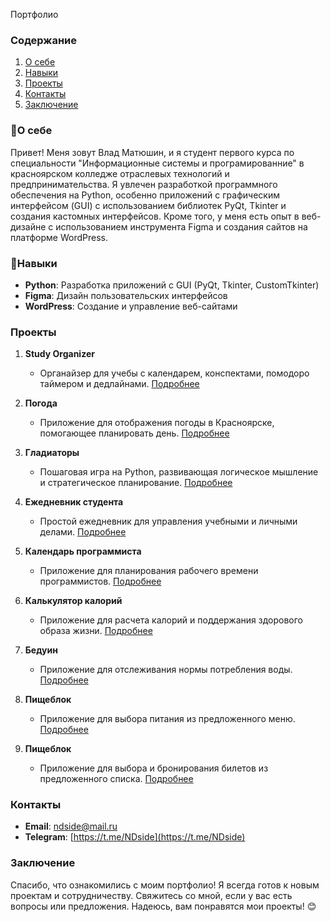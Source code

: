 Портфолио

### Содержание
1. [О себе](#о-себе)
2. [Навыки](#навыки)
3. [Проекты](#проекты)
4. [Контакты](#контакты)
5. [Заключение](#заключение)

### 🧑О себе
Привет! Меня зовут Влад Матюшин, и я студент первого курса по специальности "Информационные системы и програмированние" в красноярском колледже отраслевых технологий и предпринимательства. Я увлечен разработкой программного обеспечения на Python, особенно приложений с графическим интерфейсом (GUI) с использованием библиотек PyQt, Tkinter и создания кастомных интерфейсов. Кроме того, у меня есть опыт в веб-дизайне с использованием инструмента Figma и создания сайтов на платформе WordPress.

### 🔧Навыки
- **Python**: Разработка приложений с GUI (PyQt, Tkinter, CustomTkinter)
- **Figma**: Дизайн пользовательских интерфейсов
- **WordPress**: Создание и управление веб-сайтами

### Проекты
1. **Study Organizer**
   - Органайзер для учебы с календарем, конспектами, помодоро таймером и дедлайнами. [Подробнее](https://github.com/Vlad14991/Vlad14991/tree/main/Study%20organizer%20ver.%201.1)

2. **Погода**
   - Приложение для отображения погоды в Красноярске, помогающее планировать день. [Подробнее](https://github.com/Vlad14991/Vlad14991/tree/main/weathers)

3. **Гладиаторы**
   - Пошаговая игра на Python, развивающая логическое мышление и стратегическое планирование. [Подробнее](https://github.com/Vlad14991/Vlad14991/tree/main/%D0%93%D0%BB%D0%B0%D0%B4%D0%B8%D0%B0%D1%82%D0%BE%D1%80%D1%8B)

4. **Ежедневник студента**
   - Простой ежедневник для управления учебными и личными делами. [Подробнее](https://github.com/Vlad14991/Vlad14991/tree/main/%D0%95%D0%B6%D0%B5%D0%B4%D0%BD%D0%B5%D0%B2%D0%BD%D0%B8%D0%BA%20%D1%81%D1%82%D1%83%D0%B4%D0%B5%D0%BD%D1%82%D0%B0)

5. **Календарь программиста**
   - Приложение для планирования рабочего времени программистов. [Подробнее](https://github.com/Vlad14991/Vlad14991/tree/main/%D0%9A%D0%B0%D0%BB%D0%B5%D0%BD%D0%B4%D0%B0%D1%80%D1%8C%20%D0%BF%D1%80%D0%BE%D0%B3%D1%80%D0%B0%D0%BC%D0%BC%D0%B8%D1%81%D1%82%D0%B0)

6. **Калькулятор калорий**
   - Приложение для расчета калорий и поддержания здорового образа жизни. [Подробнее](https://github.com/Vlad14991/Vlad14991/tree/main/%D0%9A%D0%B0%D0%BB%D1%8C%D0%BA%D1%83%D0%BB%D1%8F%D1%82%D0%BE%D1%80%20%D0%BA%D0%B0%D0%BB%D0%BE%D1%80%D0%B8%D0%B9)

7. **Бедуин**
   - Приложение для отслеживания нормы потребления воды. [Подробнее](https://github.com/Vlad14991/Vlad14991/tree/main/%D0%B1%D0%B5%D0%B4%D1%83%D0%B8%D0%BD)

8. **Пищеблок**
   - Приложение для выбора питания из предложенного меню. [Подробнее](https://github.com/Vlad14991/Vlad14991/tree/main/%D0%BF%D0%B8%D1%89%D0%B5%D0%B1%D0%BB%D0%BE%D0%BA)

8. **Пищеблок**
   - Приложение для выбора и бронирования билетов из предложенного списка. [Подробнее](https://github.com/Vlad14991/Vlad14991/tree/main/%D0%BF%D0%B8%D1%89%D0%B5%D0%B1%D0%BB%D0%BE%D0%BA)

### Контакты
- **Email**: ndside@mail.ru
- **Telegram**: [https://t.me/NDside](https://t.me/NDside)

### Заключение
Спасибо, что ознакомились с моим портфолио! Я всегда готов к новым проектам и сотрудничеству. Свяжитесь со мной, если у вас есть вопросы или предложения. Надеюсь, вам понравятся мои проекты! 😊
